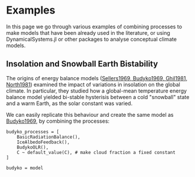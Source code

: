 # Examples

In this page we go through various examples of combining processes to make
models that have been already used in the literature, or using DynamicalSystems.jl
or other packages to analyse conceptual climate models.

## Insolation and Snowball Earth Bistability

The origins of energy balance models ([Sellers1969, Budyko1969, Ghil1981, North1981](@cite))
examined the impact of variations in insolation on the global climate.
In particular, they studied how a global-mean temperature energy balance model
yielded bi-stable hysterisis between a cold "snowball" state and a warm Earth,
as the solar constant was varied.

We can easily replicate this behaviour and create the same model as [Budyko1969](@cite),
by combining the processes:

```@example MAIN
budyko_processes = [
    BasicRadiationBalance(),
    IceAlbedoFeedback(),
    BudykoOLR(),
    C ~ default_value(C), # make cloud fraction a fixed constant
]

budyko = model
```